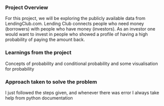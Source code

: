 ### Project Overview

 For this project, we will be exploring the publicly available data from LendingClub.com. Lending Club connects people who need money (borrowers) with people who have money (investors). As an investor one would want to invest in people who showed a profile of having a high probability of paying the amount back.


### Learnings from the project

 Concepts of  probability and conditional probability and some visualisation for probability


### Approach taken to solve the problem

 I just followed the steps given, and whenever there was error I always take help from python documentation


